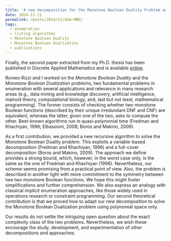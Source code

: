 ```yaml
---
title: 'A new decomposition for the Monotone Boolean Duality Problem on Discrete Applied Mathematics'
date: 2024-11-11
permalink: /posts/2024/11/dam-MBD/
tags:
  - enumeration
  - listing algorithms
  - Monotone Boolean Duality
  - Monotone Boolean Dualization
  - publications
---
```


Finally, the second paper extracted from my Ph.D. thesis has been published in Discrete Applied Mathematics and is available [online](https://doi.org/10.1016/j.dam.2024.10.019).

Romeo Rizzi and I worked on the *Monotone Boolean Duality* and the *Monotone Boolean Dualization* problems, two fundamental problems in enumeration with several applications and relevance in many research areas (e.g., data mining and knowledge discovery, artificial intelligence, matroid theory, computational biology, and, last but not least, mathematical programming). The former consists of checking whether two monotone Boolean functions (described by their unique irredundant DNF and CNF) are equivalent, whereas the latter, given one of the two, asks to compute the other. Best-known algorithms run in quasi-polynomial time (Fredman and Khachiyan, 1996; Elbassioni, 2008; Boros and Makino, 2009).

As a first contribution, we provided a new recursive algorithm to solve the Monotone Boolean Duality problem. This exploits a variable-based decomposition (Fredman and Khachiyan, 1996) and a full-cover decomposition (Boros and Makino, 2009). The approach we define provides a strong bound, which, however, in the worst case only, is the same as the one of Fredman and Khachiyan (1996). Nevertheless, our scheme seems promising from a practical point of view. Also, the problem is described in another light with more commitment to the symmetry between twe two monotone Boolean functions. We hope this might foster simplifications and further comprehension. We also express an analogy with classical implicit enumeration approaches, like those widely used in operations research or constraint programming. Our second theoretical contribution is that we proved how to adapt our new decomposition to solve the Monotone Boolean Dualization problem using polynomial space only.

Our results do not settle the intriguing open question about the exact complexity class of the two problems. Nevertheless, we wish these encourage the study, development, and experimentation of other decompositions and approaches.
